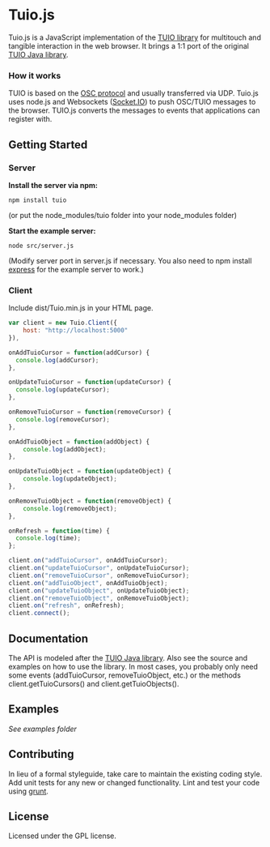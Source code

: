 # Tuio.js

Tuio.js is a JavaScript implementation of the [TUIO library](http://www.tuio.org) for multitouch and tangible interaction in the web browser. It brings a 1:1 port of the original [TUIO Java library](http://www.tuio.org/?java). 

### How it works
TUIO is based on the [OSC protocol](http://opensoundcontrol.org/) and usually transferred via UDP. Tuio.js uses node.js and Websockets ([Socket.IO](http://socket.io/)) to push OSC/TUIO messages to the browser. TUIO.js converts the messages to events that applications can register with.

## Getting Started
### Server
**Install the server via npm:**  
```
npm install tuio
```
(or put the node_modules/tuio folder into your node_modules folder)

**Start the example server:**  
```
node src/server.js
```
(Modify server port in server.js if necessary. You also need to npm install [express](https://github.com/visionmedia/express) for the example server to work.)

### Client
Include dist/Tuio.min.js in your HTML page.

```javascript
var client = new Tuio.Client({
    host: "http://localhost:5000"
}),

onAddTuioCursor = function(addCursor) {
  console.log(addCursor);
},

onUpdateTuioCursor = function(updateCursor) {
  console.log(updateCursor);
},

onRemoveTuioCursor = function(removeCursor) {
  console.log(removeCursor);
},

onAddTuioObject = function(addObject) {
    console.log(addObject);
},

onUpdateTuioObject = function(updateObject) {
    console.log(updateObject);
},

onRemoveTuioObject = function(removeObject) {
    console.log(removeObject);
},

onRefresh = function(time) {
  console.log(time);
};

client.on("addTuioCursor", onAddTuioCursor);
client.on("updateTuioCursor", onUpdateTuioCursor);
client.on("removeTuioCursor", onRemoveTuioCursor);
client.on("addTuioObject", onAddTuioObject);
client.on("updateTuioObject", onUpdateTuioObject);
client.on("removeTuioObject", onRemoveTuioObject);
client.on("refresh", onRefresh);
client.connect();
```

## Documentation
The API is modeled after the [TUIO Java library](http://www.tuio.org/?java). Also see the source and examples on how to use the library. In most cases, you probably only need some events (addTuioCursor, removeTuioObject, etc.) or the methods client.getTuioCursors() and client.getTuioObjects().

## Examples
_See examples folder_

## Contributing
In lieu of a formal styleguide, take care to maintain the existing coding style. Add unit tests for any new or changed functionality. Lint and test your code using [grunt](https://github.com/cowboy/grunt).

## License
Licensed under the GPL license.